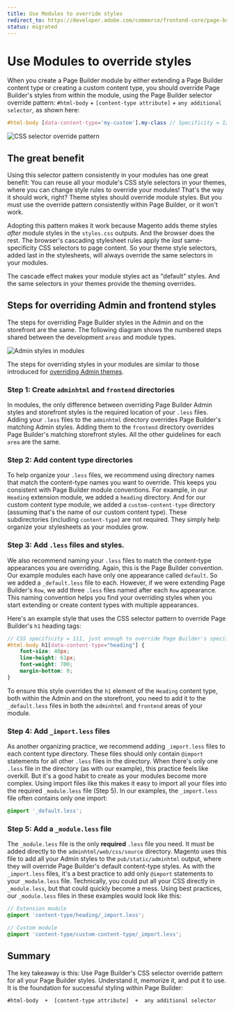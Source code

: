 ```yaml
---
title: Use Modules to override styles
redirect_to: https://developer.adobe.com/commerce/frontend-core/page-builder/styles/use-modules-to-override-styles
status: migrated
---
```


# Use Modules to override styles

When you create a Page Builder module by either extending a Page Builder content type or creating a custom content type, you should override Page Builder's styles from within the module, using the Page Builder selector override pattern: `#html-body` + `[content-type attribute]` + `any additional selector`, as shown here:

```scss
#html-body [data-content-type='my-custom'].my-class // Specificity = 120.
```

![CSS selector override pattern](../images/pagebuilder-style-override-pattern-class.svg)

## The great benefit

Using this selector pattern consistently in your modules has one great benefit: You can reuse all your module's CSS style selectors in your themes, where you can change style rules to override your modules! That's the way it should work, right? Theme styles should override module styles. But you must use the override pattern consistently within Page Builder, or it won't work.

Adopting this pattern makes it work because Magento adds theme styles _after_ module styles in the `styles.css` outputs. And the browser does the rest. The browser's cascading stylesheet rules apply the _last_ same-specificity CSS selectors to page content. So your theme style selectors, added last in the stylesheets, will always override the same selectors in your modules.

The cascade effect makes your module styles act as "default" styles. And the same selectors in your themes provide the theming overrides.

## Steps for overriding Admin and frontend styles

The steps for overriding Page Builder styles in the Admin and on the storefront are the same. The following diagram shows the numbered steps shared between the development `areas` and module types.

![Admin styles in modules](../images/pagebuilder-admin-frontend-module-files.svg)

The steps for overriding styles in your modules are similar to those introduced for [overriding Admin themes](use-themes-to-override-styles.md).
### Step 1: Create `adminhtml` and `frontend` directories

In modules, the only difference between overriding Page Builder Admin styles and storefront styles is the required location of your `.less` files. Adding your `.less` files to the `adminhtml` directory overrides Page Builder's matching Admin styles. Adding them to the `frontend` directory overrides Page Builder's matching storefront styles. All the other guidelines for each `area` are the same.

### Step 2: Add content type directories

To help organize your `.less` files, we recommend using directory names that match the content-type names you want to override. This keeps you consistent with Page Builder module conventions. For example, in our `Heading` extension module, we added a `heading` directory. And for our custom content type module, we added a `custom-content-type` directory (assuming that's the name of our custom content type). These subdirectories (including `content-type`) are not required. They simply help organize your stylesheets as your modules grow.

### Step 3: Add `.less` files and styles.

We also recommend naming your `.less` files to match the content-type appearances you are overriding. Again, this is the Page Builder convention. Our example modules each have only one appearance called `default`. So we added a `_default.less` file to each. However, if we were extending Page Builder's `Row`, we add three `.less` files named after each `Row` appearance. This naming convention helps you find your overriding styles when you start extending or create content types with multiple appearances.

Here's an example style that uses the CSS selector pattern to override Page Builder's `h1` heading tags:

```scss
// CSS specificity = 111, just enough to override Page Builder's specificity of 111.
#html-body h1[data-content-type="heading"] {
    font-size: 40px;
    line-height: 61px;
    font-weight: 700;
    margin-bottom: 0;
}
```

To ensure this style overrides the `h1` element of the `Heading` content type, both within the Admin and on the storefront, you need to add it to the `_default.less` files in both the `adminhtml` and `frontend` areas of your module.

### Step 4: Add `_import.less` files

As another organizing practice, we recommend adding `_import.less` files to each content type directory. These files should only contain `@import` statements for all other `.less` files in the directory. When there's only one `.less` file in the directory (as with our example), this practice feels like overkill. But it's a good habit to create as your modules become more complex. Using import files like this makes it easy to import all your files into the required `_module.less` file (Step 5). In our examples, the `_import.less` file often contains only one import:

```scss
@import '_default.less';
```

### Step 5: Add a `_module.less` file

The `_module.less` file is the only **required** `.less` file you need. It must be added directly to the `adminhtml/web/css/source` directory. Magento uses this file to add all your Admin styles to the `pub/static/adminhtml` output, where they will override Page Builder's default content-type styles. As with the `_import.less` files, it's a best practice to add only `@import` statements to your `_module.less` file. Technically, you could put all your CSS directly in `_module.less`, but that could quickly become a mess. Using best practices, our `_module.less` files in these examples would look like this:

```scss
// Extension module
@import 'content-type/heading/_import.less';

// Custom module
@import 'content-type/custom-content-type/_import.less';
```

## Summary

The key takeaway is this: Use Page Builder's CSS selector override pattern for all your Page Builder styles. Understand it, memorize it, and put it to use. It is the foundation for successful styling within Page Builder:

```terminal
#html-body  +  [content-type attribute]  +  any additional selector
```
